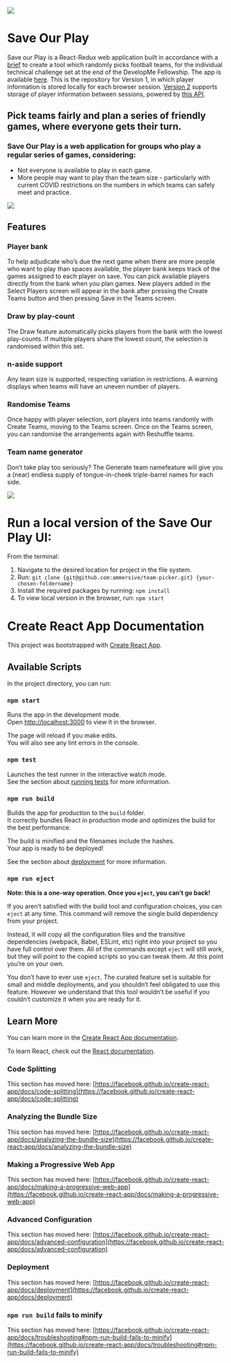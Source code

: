 ![](src/assets/s-o-p.jpg)

# Save Our Play

Save our Play is a React-Redux web application built in accordance with a [brief](https://3.basecamp.com/4525821/buckets/18134884/documents/2886516324) to create a tool which randomly picks football teams, for the individual technical challenge set at the end of the DevelopMe Fellowship. The app is available [here](https://ammersive.github.io/team-picker/). This is the repository for Version 1, in which player information is stored locally for each browser session. [Version 2](https://ammersive.github.io/save-our-play/) supports storage of player information between sessions, powered by [this API](https://github.com/ammersive/tp-back). 

## Pick teams fairly and plan a series of friendly games, where everyone gets their turn.

### Save Our Play is a web application for groups who play a regular series of games, considering:

- Not everyone is available to play in each game.
- More people may want to play than the team size - particularly with current COVID restrictions on the numbers in which teams can safely meet and practice.

![](src/assets/select-players.jpg)

## Features

### Player bank

To help adjudicate who’s due the next game when there are more people who want to play than spaces available, the player bank keeps track of the games assigned to each player on save. You can pick available players directly from the bank when you plan games. New players added in the Select Players screen will appear in the bank after pressing the Create Teams button and then pressing Save in the Teams screen.

### Draw by play-count

The Draw feature automatically picks players from the bank with the lowest play-counts. If multiple players share the lowest count, the selection is randomised within this set.

### n-aside support

Any team size is supported, respecting variation in restrictions. A warning displays when teams will have an uneven number of players.

### Randomise Teams

Once happy with player selection, sort players into teams randomly with Create Teams, moving to the Teams screen. Once on the Teams screen, you can randomise the arrangements again with Reshuffle teams.

### Team name generator

Don’t take play too seriously? The Generate team namefeature will give you a (near) endless supply of tongue-in-cheek triple-barrel names for each side.

![](src/assets/teams.jpg)

# Run a local version of the Save Our Play UI:

From the terminal:

1. Navigate to the desired location for project in the file system.
2. Run: `git clone {git@github.com:ammersive/team-picker.git} {your-chosen-foldername}`
3. Install the required packages by running: `npm install`
4. To view local version in the browser, run: `npm start`

# Create React App Documentation

This project was bootstrapped with [Create React App](https://github.com/facebook/create-react-app).

## Available Scripts

In the project directory, you can run:

### `npm start`

Runs the app in the development mode.\
Open [http://localhost:3000](http://localhost:3000) to view it in the browser.

The page will reload if you make edits.\
You will also see any lint errors in the console.

### `npm test`

Launches the test runner in the interactive watch mode.\
See the section about [running tests](https://facebook.github.io/create-react-app/docs/running-tests) for more information.

### `npm run build`

Builds the app for production to the `build` folder.\
It correctly bundles React in production mode and optimizes the build for the best performance.

The build is minified and the filenames include the hashes.\
Your app is ready to be deployed!

See the section about [deployment](https://facebook.github.io/create-react-app/docs/deployment) for more information.

### `npm run eject`

**Note: this is a one-way operation. Once you `eject`, you can’t go back!**

If you aren’t satisfied with the build tool and configuration choices, you can `eject` at any time. This command will remove the single build dependency from your project.

Instead, it will copy all the configuration files and the transitive dependencies (webpack, Babel, ESLint, etc) right into your project so you have full control over them. All of the commands except `eject` will still work, but they will point to the copied scripts so you can tweak them. At this point you’re on your own.

You don’t have to ever use `eject`. The curated feature set is suitable for small and middle deployments, and you shouldn’t feel obligated to use this feature. However we understand that this tool wouldn’t be useful if you couldn’t customize it when you are ready for it.

## Learn More

You can learn more in the [Create React App documentation](https://facebook.github.io/create-react-app/docs/getting-started).

To learn React, check out the [React documentation](https://reactjs.org/).

### Code Splitting

This section has moved here: [https://facebook.github.io/create-react-app/docs/code-splitting](https://facebook.github.io/create-react-app/docs/code-splitting)

### Analyzing the Bundle Size

This section has moved here: [https://facebook.github.io/create-react-app/docs/analyzing-the-bundle-size](https://facebook.github.io/create-react-app/docs/analyzing-the-bundle-size)

### Making a Progressive Web App

This section has moved here: [https://facebook.github.io/create-react-app/docs/making-a-progressive-web-app](https://facebook.github.io/create-react-app/docs/making-a-progressive-web-app)

### Advanced Configuration

This section has moved here: [https://facebook.github.io/create-react-app/docs/advanced-configuration](https://facebook.github.io/create-react-app/docs/advanced-configuration)

### Deployment

This section has moved here: [https://facebook.github.io/create-react-app/docs/deployment](https://facebook.github.io/create-react-app/docs/deployment)

### `npm run build` fails to minify

This section has moved here: [https://facebook.github.io/create-react-app/docs/troubleshooting#npm-run-build-fails-to-minify](https://facebook.github.io/create-react-app/docs/troubleshooting#npm-run-build-fails-to-minify)
